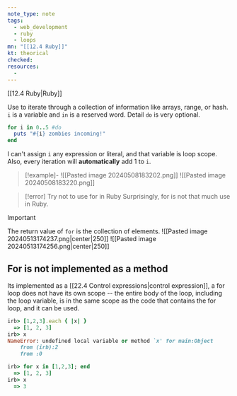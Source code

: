 ```yaml
---
note_type: note
tags:
  - web_development
  - ruby
  - loops
mn: "[[12.4 Ruby]]"
kt: theorical
checked: 
resources:
  -
---
```

[[12.4 Ruby|Ruby]]

Use to iterate through a collection of information like arrays, range, or hash. `i` is a variable and `in` is a reserved word. Detail `do` is very optional.

```ruby
for i in 0..5 #do
  puts "#{i} zombies incoming!"
end
```

I can't assign `i` any expression or literal, and that variable is loop scope. Also, every iteration will **automatically** add 1 to `i`.

>[!example]-
>![[Pasted image 20240508183202.png]]
>![[Pasted image 20240508183220.png]]

>[!error] Try not to use for in Ruby 
>Surprisingly, for is not that much use in Ruby.

>[!important]
>The return value of `for` is the collection of elements.
>![[Pasted image 20240513174237.png|center|250]]
>![[Pasted image 20240513174256.png|center|250]]

## For is not implemented as a method
Its implemented as a [[22.4 Control expressions|control expression]], a for loop does not have its own scope -- the entire body of the loop, including the loop variable, is in the same scope as the code that contains the for loop, and it can be used.

```ruby
irb> [1,2,3].each { |x| }
  => [1, 2, 3]
irb> x
NameError: undefined local variable or method `x' for main:Object
    from (irb):2
    from :0
```

```ruby
irb> for x in [1,2,3]; end
  => [1, 2, 3]
irb> x
  => 3
```

